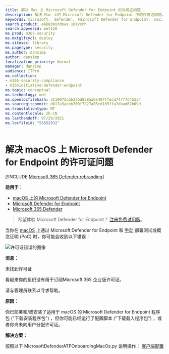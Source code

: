 ```yaml
---
title: 解决 Mac 上 Microsoft Defender for Endpoint 的许可证问题
description: 解决 Mac 上的 Microsoft Defender for Endpoint 中的许可证问题。
keywords: microsoft， defender， Microsoft Defender for Endpoint， mac， 性能
search.product: eADQiWindows 10XVcnh
search.appverid: met150
ms.prod: m365-security
ms.mktglfcycl: deploy
ms.sitesec: library
ms.pagetype: security
ms.author: dansimp
author: dansimp
localization_priority: Normal
manager: dansimp
audience: ITPro
ms.collection:
- m365-security-compliance
- m365initiative-defender-endpoint
ms.topic: conceptual
ms.technology: mde
ms.openlocfilehash: 3110072cbb3a6d858aab6407ffecd74777d453a4
ms.sourcegitcommit: d817a3aecb700f7227a05cd165ffa7dbad67b09d
ms.translationtype: MT
ms.contentlocale: zh-CN
ms.lasthandoff: 07/29/2021
ms.locfileid: "53652932"
---
```

# <a name="troubleshoot-license-issues-for-microsoft-defender-for-endpoint-on-macos"></a>解决 macOS 上 Microsoft Defender for Endpoint 的许可证问题

[!INCLUDE [Microsoft 365 Defender rebranding](../../includes/microsoft-defender.md)]


**适用于：**

- [macOS 上的 Microsoft Defender for Endpoint](microsoft-defender-endpoint-mac.md)
- [Microsoft Defender for Endpoint](https://go.microsoft.com/fwlink/p/?linkid=2154037)
- [Microsoft 365 Defender](https://go.microsoft.com/fwlink/?linkid=2118804)

> 希望体验 Microsoft Defender for Endpoint？ [注册免费试用版](https://signup.microsoft.com/create-account/signup?products=7f379fee-c4f9-4278-b0a1-e4c8c2fcdf7e&ru=https://aka.ms/MDEp2OpenTrial?ocid=docs-wdatp-exposedapis-abovefoldlink)。

当你在 [macOS](microsoft-defender-endpoint-mac.md) 上通过 Microsoft Defender for Endpoint 和 [手动](mac-install-manually.md) 部署测试或概念证明 (PoC) 时，你可能会收到以下错误：

![许可证错误的图像](images/no-license-found.png)

**消息：** 

未找到许可证

看起来你的组织没有用于订阅Microsoft 365 企业版许可证。

请与管理员联系以寻求帮助。

**原因：** 

你已部署和/或安装了适用于 macOS 的 Microsoft Defender for Endpoint 程序包 ("下载安装程序包") ，但你可能已经运行了配置脚本 ("下载载入程序包") ，或者你尚未向用户分配许可证。

**解决方案：**

按照以下 MicrosoftDefenderATPOnboardingMacOs.py 说明操作： [客户端配置](mac-install-manually.md#client-configuration)
